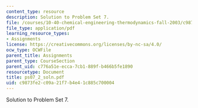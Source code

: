 ```yaml
---
content_type: resource
description: Solution to Problem Set 7.
file: /courses/10-40-chemical-engineering-thermodynamics-fall-2003/c9873fe2c09a21f7b4e41c885c700004_ps07_2_soln.pdf
file_type: application/pdf
learning_resource_types:
- Assignments
license: https://creativecommons.org/licenses/by-nc-sa/4.0/
ocw_type: OCWFile
parent_title: Assignments
parent_type: CourseSection
parent_uid: c776a51e-ecca-7cb1-889f-b466b5fe1890
resourcetype: Document
title: ps07_2_soln.pdf
uid: c9873fe2-c09a-21f7-b4e4-1c885c700004
---
```

Solution to Problem Set 7.